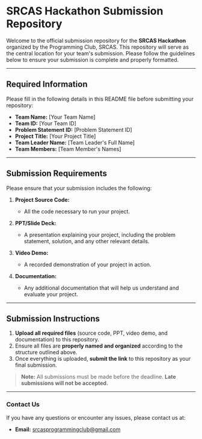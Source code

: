 # **SRCAS Hackathon Submission Repository**

Welcome to the official submission repository for the **SRCAS Hackathon** organized by the Programming Club, SRCAS. This repository will serve as the central location for your team's submission. Please follow the guidelines below to ensure your submission is complete and properly formatted.

---

## **Required Information**

Please fill in the following details in this README file before submitting your repository:

- **Team Name:** [Your Team Name]  
- **Team ID:** [Your Team ID]  
- **Problem Statement ID:** [Problem Statement ID]  
- **Project Title:** [Your Project Title]  
- **Team Leader Name:** [Team Leader's Full Name]  
- **Team Members:** [Team Member's Names]  

---

## **Submission Requirements**

Please ensure that your submission includes the following:

1. **Project Source Code:**  
   - All the code necessary to run your project.

2. **PPT/Slide Deck:**  
   - A presentation explaining your project, including the problem statement, solution, and any other relevant details.

3. **Video Demo:**  
   - A recorded demonstration of your project in action.

4. **Documentation:**  
   - Any additional documentation that will help us understand and evaluate your project.

---

## **Submission Instructions**

1. **Upload all required files** (source code, PPT, video demo, and documentation) to this repository.
2. Ensure all files are **properly named and organized** according to the structure outlined above.
3. Once everything is uploaded, **submit the link** to this repository as your final submission.

> **Note:** All submissions must be made before the deadline. **Late submissions will not be accepted.**

---

### **Contact Us**

If you have any questions or encounter any issues, please contact us at:

- **Email:** srcasprogrammingclub@gmail.com

